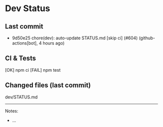 # Dev Status

## Last commit
- 9d50e25 chore(dev): auto-update STATUS.md [skip ci] (#604) (github-actions[bot], 4 hours ago)
## CI & Tests
[OK] npm ci
[FAIL] npm test

## Changed files (last commit)
dev/STATUS.md

---
Notes:
- ...
